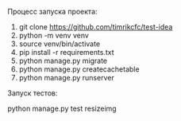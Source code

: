 Процесc запуска проекта:

1. git clone https://github.com/timrikcfc/test-idea
2. python -m venv venv
3. source venv/bin/activate
4. pip install -r requirements.txt
5. python manage.py migrate
6. python manage.py createcachetable
7. python manage.py runserver


Запуск тестов:

python manage.py test resizeimg
